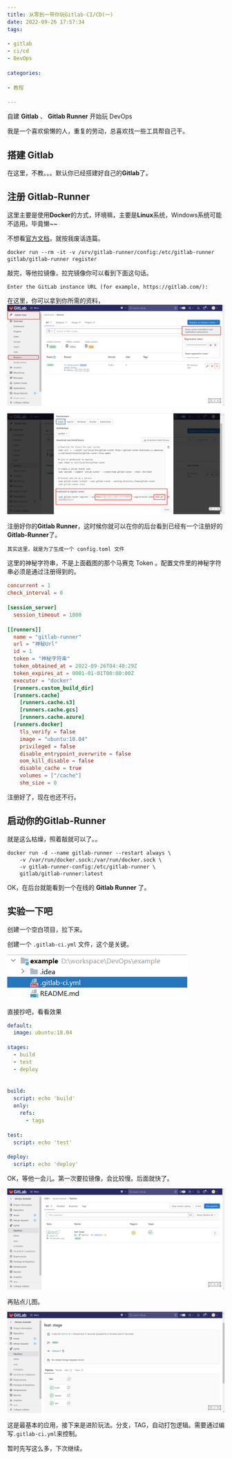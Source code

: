 ```yaml
---
title: 从零到一带你玩Gitlab-CI/CD(一)
date: 2022-09-26 17:57:34
tags:

- gitlab
- ci/cd
- DevOps

categories:

- 教程

---
```


自建 **Gitlab** 、 **Gitlab Runner** 开始玩 DevOps

<!-- more -->

我是一个喜欢偷懒的人，重复的劳动，总喜欢找一些工具帮自己干。

## 搭建 **Gitlab**

在这里，不教。。。默认你已经搭建好自己的**Gitlab**了。

## 注册 **Gitlab-Runner**

这里主要是使用**Docker**的方式，环境嘛，主要是**Linux**系统，Windows系统可能不适用。毕竟懒~~

不想看[官方文档](https://docs.gitlab.com/runner/register/)，就按我废话连篇。

```shell
docker run --rm -it -v /srv/gitlab-runner/config:/etc/gitlab-runner gitlab/gitlab-runner register
```

敲完，等他拉镜像，拉完镜像你可以看到下面这句话。

```shell
Enter the GitLab instance URL (for example, https://gitlab.com/):
```

在这里，你可以拿到你所需的资料，
![step-1](../images/从零到一带你玩Gitlab-CI-CD/step-1.png)

![step-2](../images/从零到一带你玩Gitlab-CI-CD/step-2.png)

注册好你的**Gitlab Runner**，这时候你就可以在你的后台看到已经有一个注册好的**Gitlab-Runner**了。

    其实这里，就是为了生成一个 config.toml 文件

这里的神秘字符串，不是上面截图的那个马赛克 Token 。配置文件里的神秘字符串必须是通过注册得到的。

```toml
concurrent = 1
check_interval = 0

[session_server]
  session_timeout = 1800

[[runners]]
  name = "gitlab-runner"
  url = "神秘Url"
  id = 1
  token = "神秘字符串"
  token_obtained_at = 2022-09-26T04:40:29Z
  token_expires_at = 0001-01-01T00:00:00Z
  executor = "docker"
  [runners.custom_build_dir]
  [runners.cache]
    [runners.cache.s3]
    [runners.cache.gcs]
    [runners.cache.azure]
  [runners.docker]
    tls_verify = false
    image = "ubuntu:18.04"
    privileged = false
    disable_entrypoint_overwrite = false
    oom_kill_disable = false
    disable_cache = true
    volumes = ["/cache"]
    shm_size = 0
```

注册好了，现在也还不行。

## 启动你的**Gitlab-Runner**

就是这么枯燥，照着敲就可以了。。

```shell
docker run -d --name gitlab-runner --restart always \
    -v /var/run/docker.sock:/var/run/docker.sock \
    -v gitlab-runner-config:/etc/gitlab-runner \
    gitlab/gitlab-runner:latest
```

OK，在后台就能看到一个在线的 **Gitlab Runner** 了。

## 实验一下吧

创建一个空白项目，拉下来。

创建一个 `.gitlab-ci.yml` 文件，这个是关键。

![step-3](../images/从零到一带你玩Gitlab-CI-CD/step-3.png)

直接抄吧，看看效果

```yaml
default:
  image: ubuntu:18.04

stages:
  - build
  - test
  - deploy


build:
  script: echo 'build'
  only:
    refs:
      - tags

test:
  script: echo 'test'

deploy:
  script: echo 'deploy'

```

OK，等他一会儿。第一次要拉镜像，会比较慢。后面就快了。

![step-4](../images/从零到一带你玩Gitlab-CI-CD/step-4.png)

再贴点儿图。

![step-5](../images/从零到一带你玩Gitlab-CI-CD/step-5.png)

这是最基本的应用，接下来是进阶玩法。分支，TAG，自动打包逻辑。需要通过编写`.gitlab-ci.yml`来控制。

暂时先写这么多，下次继续。